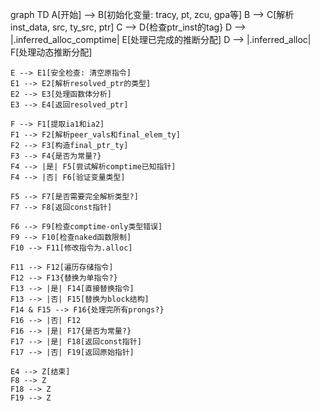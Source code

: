 graph TD
    A[开始] --> B[初始化变量: tracy, pt, zcu, gpa等]
    B --> C[解析inst_data, src, ty_src, ptr]
    C --> D{检查ptr_inst的tag}
    D --> |.inferred_alloc_comptime| E[处理已完成的推断分配]
    D --> |.inferred_alloc| F[处理动态推断分配]
    
    E --> E1[安全检查: 清空原指令]
    E1 --> E2[解析resolved_ptr的类型]
    E2 --> E3[处理函数体分析]
    E3 --> E4[返回resolved_ptr]
    
    F --> F1[提取ia1和ia2]
    F1 --> F2[解析peer_vals和final_elem_ty]
    F2 --> F3[构造final_ptr_ty]
    F3 --> F4{是否为常量?}
    F4 --> |是| F5[尝试解析comptime已知指针]
    F4 --> |否| F6[验证变量类型]
    
    F5 --> F7[是否需要完全解析类型?]
    F7 --> F8[返回const指针]
    
    F6 --> F9[检查comptime-only类型错误]
    F9 --> F10[检查naked函数限制]
    F10 --> F11[修改指令为.alloc]
    
    F11 --> F12[遍历存储指令]
    F12 --> F13{替换为单指令?}
    F13 --> |是| F14[直接替换指令]
    F13 --> |否| F15[替换为block结构]
    F14 & F15 --> F16{处理完所有prongs?}
    F16 --> |否| F12
    F16 --> |是| F17{是否为常量?}
    F17 --> |是| F18[返回const指针]
    F17 --> |否| F19[返回原始指针]
    
    E4 --> Z[结束]
    F8 --> Z
    F18 --> Z
    F19 --> Z
